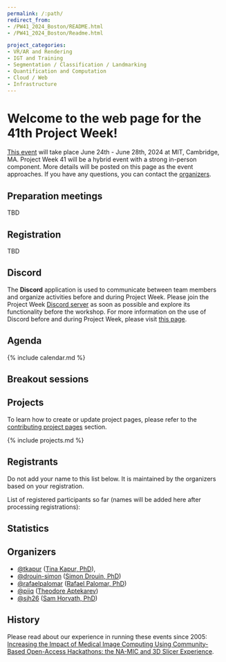 ```yaml
---
permalink: /:path/
redirect_from:
- /PW41_2024_Boston/README.html
- /PW41_2024_Boston/Readme.html

project_categories:
- VR/AR and Rendering
- IGT and Training
- Segmentation / Classification / Landmarking
- Quantification and Computation
- Cloud / Web
- Infrastructure
---
```


# Welcome to the web page for the 41th Project Week!

[This event](https://projectweek.na-mic.org/PW41_2024_Boston/README.html) will take place June 24th - June 28th, 2024 at MIT, Cambridge, MA. Project Week 41 will be a hybrid event with a strong in-person component. More details will be posted on this page as the event approaches. If you have any questions, you can contact the [organizers](#organizers).

## Preparation meetings
TBD

## Registration
TBD

## Discord
The **Discord** application is used to communicate between team members and organize activities before and during Project Week. Please join the Project Week [Discord server](https://discord.gg/yQsNVdVpS3) as soon as possible and explore its functionality before the workshop. For more information on the use of Discord before and during Project Week, please visit [this page](../common/Discord.md).

##  Agenda

{% include calendar.md %}

## Breakout sessions

## Projects

To learn how to create or update project pages, please refer to the [contributing project pages](ContributingProjectPages.md) section.

{% include projects.md %}

## Registrants

Do not add your name to this list below. It is maintained by the organizers based on your registration.

List of registered participants so far (names will be added here after processing registrations):

<!-- Participants list is updated programmatically, please don't remove the comments -->
<!-- Participants list start -->

<!-- Participants list end -->

## Statistics

## Organizers

* [@tkapur](https://github.com/tkapur) ([Tina Kapur, PhD](http://www.spl.harvard.edu/pages/People/tkapur)),
* [@drouin-simon](https://github.com/drouin-simon) ([Simon Drouin, PhD](https://drouin-simon.github.io/ETS-web//))
* [@rafaelpalomar](https://github.com/rafaelpalomar) ([Rafael Palomar, PhD](https://www.ntnu.edu/employees/rafaelp))
* [@piiq](https://github.com/piiq) ([Theodore Aptekarev](https://discourse.slicer.org/u/pll_llq))
* [@sjh26](https://github.com/sjh26) ([Sam Horvath, PhD](https://www.kitware.com/samantha-horvath/))

## History
Please read about our experience in running these events since 2005: [Increasing the Impact of Medical Image Computing Using
Community-Based Open-Access Hackathons: the NA-MIC and 3D Slicer Experience](http://perk.cs.queensu.ca/sites/perkd7.cs.queensu.ca/files/Kapur2016.pdf).
